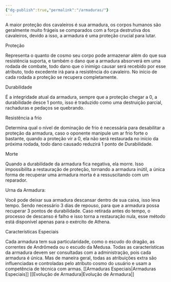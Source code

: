 ```yaml
---
{"dg-publish":true,"permalink":"/armaduras/"}
---
```


A maior proteção dos cavaleiros é sua armadura, os corpos humanos são geralmente muito frágeis se comparados com a força destrutiva dos cavaleiros, devido a isso, a armadura é uma proteção crucial para lutar.

  

Proteção

Representa o quanto de cosmo seu corpo pode armazenar além do que sua resistência suporta, e também o dano que a armadura absorverá em uma rodada de combate, todo dano que o inimigo causar será recebido por esse atributo, todo excedente irá para a resistência do cavaleiro. No início de cada rodada a proteção se recupera completamente.

  

Durabilidade

É a integridade atual da armadura, sempre que a proteção chegar a 0, a durabilidade desce 1 ponto, isso é traduzido como uma destruição parcial, rachaduras e pedaços se quebrando.

  

Resistência a frio

Determina qual o nível de dominação de frio é necessária para desabilitar a proteção da armadura, caso o oponente manipule um ar frio forte o bastante, quando a proteção vir a 0, ela não será restaurada no início da próxima rodada, todo dano causado reduzirá 1 ponto de Durabilidade.

  

Morte

Quando a durabilidade da armadura fica negativa, ela morre. Isso impossibilita a restauração de proteção, tornando a armadura inútil, a única forma de recuperar uma armadura morta é a ressuscitando com um reparador.

  

Urna da Armadura:

Você pode deixar sua armadura descansar dentro de sua caixa, isso leva tempo. Sendo necessário 3 dias de repouso, para que a armadura possa recuperar 3 pontos de durabilidade. Caso retirada antes do tempo, o processo de descanso é falho e isso torna a restauração nula, esse método está disponível apenas para o exército de Athena.

  

Características Especiais

Cada armadura tem sua particularidade, como o escudo do dragão, as correntes de Andrômeda ou o escudo da Medusa. Todas as características da armadura devem ser consultadas com a administração, pois cada armadura é única. Mas de maneira geral, todas as atribuições extra são influenciadas e controladas pelo atributo cosmo do usuário e usam a competência de técnica com armas.
[[Armaduras Especiais\|Armaduras Especiais]]
[[Evolução de Armadura\|Evolução de Armadura]]


<script src="https://giscus.app/client.js"
        data-repo="Pl1z3r/suvantagi-wiki"
        data-repo-id="R_kgDONYZixw"
        data-category="Wiki Comments"
        data-category-id="DIC_kwDONYZix84Ck34K"
        data-mapping="pathname"
        data-strict="1"
        data-reactions-enabled="1"
        data-emit-metadata="0"
        data-input-position="top"
        data-theme="preferred_color_scheme"
        data-lang="pt"
        data-loading="lazy"
        crossorigin="anonymous"
        async>
</script>